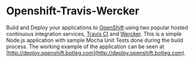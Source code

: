 # Openshift-Travis-Wercker
Build and Deploy your applications to [OpenShift](https://www.openshift.com/) using two popular hosted continuous integration services, [Travis CI](https://travis-ci.org/) and [Wercker](http://wercker.com/). This is a simple Node.js application with sample Mocha Unit Tests done during the build process. The working example of the application can be seen at [http://deploy.openshift.botleg.com](http://deploy.openshift.botleg.com).
